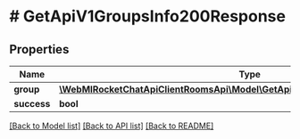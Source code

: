 # # GetApiV1GroupsInfo200Response

## Properties

Name | Type | Description | Notes
------------ | ------------- | ------------- | -------------
**group** | [**\WebMIRocketChatApiClientRoomsApi\Model\GetApiV1GroupsInfo200ResponseGroup**](GetApiV1GroupsInfo200ResponseGroup.md) |  | [optional]
**success** | **bool** |  | [optional]

[[Back to Model list]](../../README.md#models) [[Back to API list]](../../README.md#endpoints) [[Back to README]](../../README.md)
